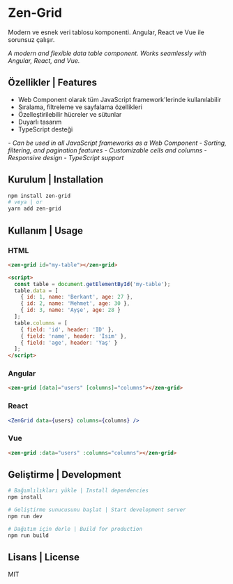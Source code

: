 # Zen-Grid

Modern ve esnek veri tablosu komponenti. Angular, React ve Vue ile sorunsuz çalışır.

*A modern and flexible data table component. Works seamlessly with Angular, React, and Vue.*

## Özellikler | Features

- Web Component olarak tüm JavaScript framework'lerinde kullanılabilir
- Sıralama, filtreleme ve sayfalama özellikleri
- Özelleştirilebilir hücreler ve sütunlar
- Duyarlı tasarım
- TypeScript desteği

*- Can be used in all JavaScript frameworks as a Web Component*
*- Sorting, filtering, and pagination features*
*- Customizable cells and columns*
*- Responsive design*
*- TypeScript support*

## Kurulum | Installation

```bash
npm install zen-grid
# veya | or
yarn add zen-grid
```

## Kullanım | Usage

### HTML

```html
<zen-grid id="my-table"></zen-grid>

<script>
  const table = document.getElementById('my-table');
  table.data = [
    { id: 1, name: 'Berkant', age: 27 },
    { id: 2, name: 'Mehmet', age: 30 },
    { id: 3, name: 'Ayşe', age: 28 }
  ];
  table.columns = [
    { field: 'id', header: 'ID' },
    { field: 'name', header: 'İsim' },
    { field: 'age', header: 'Yaş' }
  ];
</script>
```

### Angular

```html
<zen-grid [data]="users" [columns]="columns"></zen-grid>
```

### React

```jsx
<ZenGrid data={users} columns={columns} />
```

### Vue

```html
<zen-grid :data="users" :columns="columns"></zen-grid>
```

## Geliştirme | Development

```bash
# Bağımlılıkları yükle | Install dependencies
npm install

# Geliştirme sunucusunu başlat | Start development server
npm run dev

# Dağıtım için derle | Build for production
npm run build
```

## Lisans | License

MIT 